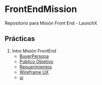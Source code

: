 # FrontEndMission
Repositorio para Misión Front End - LaunchX

## Prácticas
1. Intro Misión FrontEnd
    - [BuyerPersona](https://github.com/JuanPalaceto/FrontEndMission/tree/main/Intro/BuyerPersona)
    - [Publico Objetivo](https://github.com/JuanPalaceto/FrontEndMission/tree/main/Intro/Publico%20Objetivo)
    - [Requerimientos](https://github.com/JuanPalaceto/FrontEndMission/tree/main/Intro/Requerimientos)
    - [Wireframe UX](https://github.com/JuanPalaceto/FrontEndMission/tree/main/Intro/Wireframe%20UX)
    - [ui](https://github.com/JuanPalaceto/FrontEndMission/tree/main/Intro/ui)

